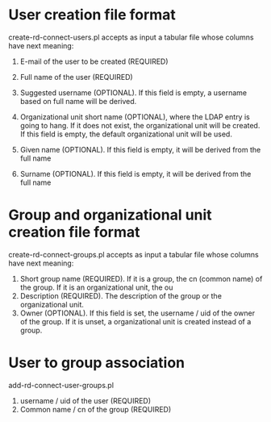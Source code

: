 User creation file format
========

create-rd-connect-users.pl accepts as input a tabular file whose columns have next meaning:

1. E-mail of the user to be created (REQUIRED)

2. Full name of the user (REQUIRED)

3. Suggested username (OPTIONAL). If this field is empty, a username based on full name will be derived.

4. Organizational unit short name (OPTIONAL), where the LDAP entry is going to hang. If it does not exist, the organizational unit will be created. If this field is empty, the default organizational unit will be used.

5. Given name (OPTIONAL). If this field is empty, it will be derived from the full name

6. Surname (OPTIONAL). If this field is empty, it will be derived from the full name

Group and organizational unit creation file format
========

create-rd-connect-groups.pl accepts as input a tabular file whose columns have next meaning:

1. Short group name (REQUIRED). If it is a group, the cn (common name) of the group. If it is an organizational unit, the ou
2. Description (REQUIRED). The description of the group or the organizational unit.
3. Owner (OPTIONAL). If this field is set, the username / uid of the owner of the group. If it is unset, a organizational unit is created instead of a group.

User to group association
========

add-rd-connect-user-groups.pl

1. username / uid of the user (REQUIRED)
2. Common name / cn of the group (REQUIRED)
